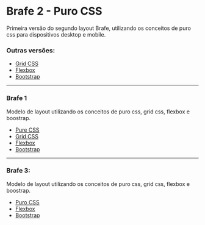 # Brafe 2 - Puro CSS

Primeira versão do segundo layout Brafe, utilizando os conceitos de puro css para dispositivos desktop e mobile.

### Outras versões:

* [Grid CSS](https://github.com/taisesoares/brafe-2-pure-css)
* [Flexbox](https://github.com/taisesoares/brafe-2-flexbox)
* [Bootstrap](https://github.com/taisesoares/brafe-2-bootstrap)


<hr>

### Brafe 1

Modelo de layout utilizando os conceitos de puro css, grid css, flexbox e boostrap.

* [Pure CSS](https://github.com/taisesoares/brafe-pure-css)
* [Grid CSS](https://github.com/taisesoares/brafe-grid-css)
* [Flexbox](https://github.com/taisesoares/brafe-flexbox)
* [Bootstrap](https://github.com/taisesoares/brafe-bootstrap)

<hr>

### Brafe 3:

Modelo de layout utilizando os conceitos de puro css, grid css, flexbox e boostrap.

* [Puro CSS](https://github.com/taisesoares/brafe-3-pure-css)
* [Flexbox](https://github.com/taisesoares/brafe-3-flexbox)
* [Bootstrap](https://github.com/taisesoares/brafe-3-bootstrap)


